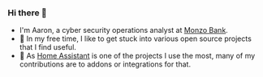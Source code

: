 ### Hi there 👋

- I'm Aaron, a cyber security operations analyst at [Monzo Bank](https://github.com/monzo).
- 🌴 In my free time, I like to get stuck into various open source projects that I find useful.
- 🏡 As [Home Assistant](https://github.com/home-assistant/core) is one of the projects I use the most, many of my contributions are to addons or integrations for that.



<!--
**caraar12345/caraar12345** is a ✨ _special_ ✨ repository because its `README.md` (this file) appears on your GitHub profile.

Here are some ideas to get you started:

- 🔭 I’m currently working on ...
- 🌱 I’m currently learning ...
- 👯 I’m looking to collaborate on ...
- 🤔 I’m looking for help with ...
- 💬 Ask me about ...
- 📫 How to reach me: ...
- 😄 Pronouns: ...
- ⚡ Fun fact: ...
-->
